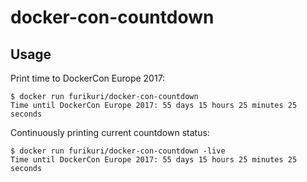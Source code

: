# docker-con-countdown

## Usage
Print time to DockerCon Europe 2017:
```
$ docker run furikuri/docker-con-countdown
Time until DockerCon Europe 2017: 55 days 15 hours 25 minutes 25 seconds
```

Continuously printing current countdown status:
```
$ docker run furikuri/docker-con-countdown -live
Time until DockerCon Europe 2017: 55 days 15 hours 25 minutes 25 seconds
```